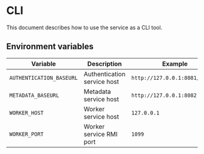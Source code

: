 # CLI

This document describes how to use the service as a CLI tool.

## Environment variables

| Variable                 | Description                 | Example                        |
|--------------------------|-----------------------------|--------------------------------|
| `AUTHENTICATION_BASEURL` | Authentication service host | `http://127.0.0.1:8081/api/v1` |
| `METADATA_BASEURL`       | Metadata service host       | `http://127.0.0.1:8082`        |
| `WORKER_HOST`            | Worker service host         | `127.0.0.1`                    |
| `WORKER_PORT`            | Worker service RMI port     | `1099`                         |
